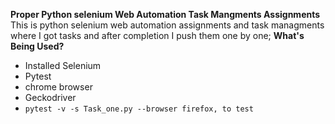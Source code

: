 **Proper Python selenium Web Automation Task Mangments Assignments**
This is python selenium web automation assignments and task managments where I got tasks and after completion I push them one by one;
**What's Being Used?**

- Installed Selenium
- Pytest
- chrome browser
- Geckodriver
- `pytest -v -s Task_one.py --browser firefox, to test`

